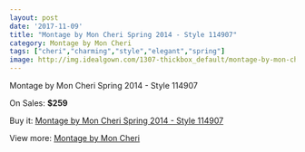 ```yaml
---
layout: post
date: '2017-11-09'
title: "Montage by Mon Cheri Spring 2014 - Style 114907"
category: Montage by Mon Cheri
tags: ["cheri","charming","style","elegant","spring"]
image: http://img.idealgown.com/1307-thickbox_default/montage-by-mon-cheri-spring-2014-style-114907.jpg
---
```

Montage by Mon Cheri Spring 2014 - Style 114907

On Sales: **$259**
<a href="https://www.idealgown.com/en/montage-by-mon-cheri/598-montage-by-mon-cheri-spring-2014-style-114907.html"><amp-img layout="responsive" width="600" height="600" src="//img.idealgown.com/1307-thickbox_default/montage-by-mon-cheri-spring-2014-style-114907.jpg" alt="Montage by Mon Cheri Spring 2014 - Style 114907 0" /></a>
<a href="https://www.idealgown.com/en/montage-by-mon-cheri/598-montage-by-mon-cheri-spring-2014-style-114907.html"><amp-img layout="responsive" width="600" height="600" src="//img.idealgown.com/1312-thickbox_default/montage-by-mon-cheri-spring-2014-style-114907.jpg" alt="Montage by Mon Cheri Spring 2014 - Style 114907 1" /></a>
<a href="https://www.idealgown.com/en/montage-by-mon-cheri/598-montage-by-mon-cheri-spring-2014-style-114907.html"><amp-img layout="responsive" width="600" height="600" src="//img.idealgown.com/1311-thickbox_default/montage-by-mon-cheri-spring-2014-style-114907.jpg" alt="Montage by Mon Cheri Spring 2014 - Style 114907 2" /></a>
<a href="https://www.idealgown.com/en/montage-by-mon-cheri/598-montage-by-mon-cheri-spring-2014-style-114907.html"><amp-img layout="responsive" width="600" height="600" src="//img.idealgown.com/1310-thickbox_default/montage-by-mon-cheri-spring-2014-style-114907.jpg" alt="Montage by Mon Cheri Spring 2014 - Style 114907 3" /></a>
<a href="https://www.idealgown.com/en/montage-by-mon-cheri/598-montage-by-mon-cheri-spring-2014-style-114907.html"><amp-img layout="responsive" width="600" height="600" src="//img.idealgown.com/1309-thickbox_default/montage-by-mon-cheri-spring-2014-style-114907.jpg" alt="Montage by Mon Cheri Spring 2014 - Style 114907 4" /></a>
<a href="https://www.idealgown.com/en/montage-by-mon-cheri/598-montage-by-mon-cheri-spring-2014-style-114907.html"><amp-img layout="responsive" width="600" height="600" src="//img.idealgown.com/1308-thickbox_default/montage-by-mon-cheri-spring-2014-style-114907.jpg" alt="Montage by Mon Cheri Spring 2014 - Style 114907 5" /></a>

Buy it: [Montage by Mon Cheri Spring 2014 - Style 114907](https://www.idealgown.com/en/montage-by-mon-cheri/598-montage-by-mon-cheri-spring-2014-style-114907.html "Montage by Mon Cheri Spring 2014 - Style 114907")

View more: [Montage by Mon Cheri](https://www.idealgown.com/en/9-montage-by-mon-cheri "Montage by Mon Cheri")